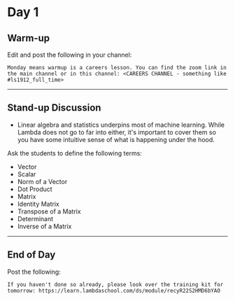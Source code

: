 # Day 1

## Warm-up
Edit and post the following in your channel:
```
Monday means warmup is a careers lesson. You can find the zoom link in the main channel or in this channel: <CAREERS CHANNEL - something like #ls1912_full_time>
```


---


## Stand-up Discussion
- Linear algebra and statistics underpins most of machine learning. While Lambda does not go to far into either, it's important to cover them so you have some intuitive sense of what is happening under the hood.

Ask the students to define the following terms:
- Vector
- Scalar
- Norm of a Vector
- Dot Product
- Matrix
- Identity Matrix
- Transpose of a Matrix
- Determinant
- Inverse of a Matrix



---


## End of Day
Post the following:
```
If you haven't done so already, please look over the training kit for tomorrow: https://learn.lambdaschool.com/ds/module/recyR22S2HMD6bYAO
```
